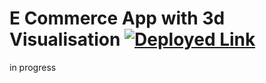 # E Commerce App with 3d Visualisation [![Deployed Link](https://img.shields.io/badge/Deployed-Link-green)](https://ecoom3d.netlify.app/)

in progress
